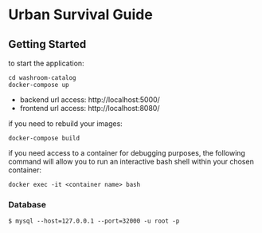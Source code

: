 # Urban Survival Guide

## Getting Started
to start the application:
```
cd washroom-catalog
docker-compose up
```

* backend url access: http://localhost:5000/ 
* frontend url access: http://localhost:8080/


if you need to rebuild your images:
```
docker-compose build
```

if you need access to a container for debugging purposes, the following command will allow you to run an interactive bash shell within your chosen container:

```
docker exec -it <container name> bash
```

### Database
```
$ mysql --host=127.0.0.1 --port=32000 -u root -p
```


